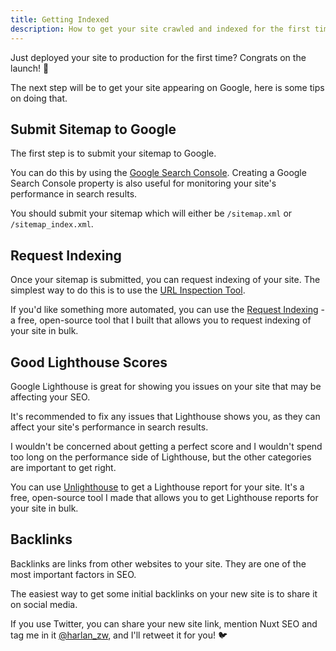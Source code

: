 ```yaml
---
title: Getting Indexed
description: How to get your site crawled and indexed for the first time by Google.
---
```


Just deployed your site to production for the first time? Congrats on the launch! 🚀

The next step will be to get your site appearing on Google, here is some tips on doing that.

## Submit Sitemap to Google

The first step is to submit your sitemap to Google. 

You can do this by using the [Google Search Console](https://search.google.com/search-console/welcome). Creating
a Google Search Console property is also useful for monitoring your site's performance in search results.

You should submit your sitemap which will either be `/sitemap.xml` or `/sitemap_index.xml`.

## Request Indexing

Once your sitemap is submitted, you can request indexing of your site. The simplest
way to do this is to use the [URL Inspection Tool](https://search.google.com/search-console/inspect-url).

If you'd like something more automated, you can use the [Request Indexing](https://requestindexing.com/) - a
free, open-source tool that I built that allows you to request indexing of your site in bulk.

## Good Lighthouse Scores

Google Lighthouse is great for showing you issues on your site that may be affecting your SEO.

It's recommended to fix any issues that Lighthouse shows you, as they can affect your site's performance in search results.

I wouldn't be concerned about getting a perfect score and I wouldn't spend too long on the performance
side of Lighthouse, but the other categories are important to get right.

You can use [Unlighthouse](https://unlighthouse.com/) to get a Lighthouse report for your site. It's a free, open-source
tool I made that allows you to get Lighthouse reports for your site in bulk.

## Backlinks

Backlinks are links from other websites to your site. They are one of the most important factors in SEO.

The easiest way to get some initial backlinks on your new site is to share it on social media.

If you use Twitter, you can share your new site link, mention Nuxt SEO and tag me in it [@harlan_zw](https://twitter.com/harlan_zw), and I'll retweet it for you! 🐦

